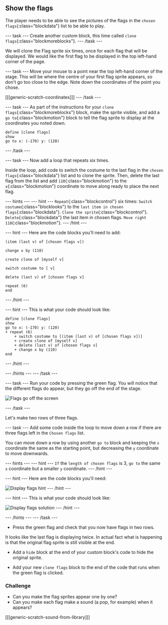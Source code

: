 ## Show the flags

The player needs to be able to see the pictures of the flags in the `chosen flags`{:class="blockdata"} list to be able to play.

--- task ---
Create another custom block, this time called `clone flags`{:class="blockmoreblocks"}.
--- /task ---

We will clone the Flag sprite six times, once for each flag that will be displayed. We would like the first flag to be displayed in the top left-hand corner of the page.

--- task ---
Move your mouse to a point near the top left-hand corner of the stage. This will be where the centre of your first flag sprite appears, so don't go too close to the edge. Note down the coordinates of the point you chose.

[[[generic-scratch-coordinates]]]
--- /task ---

--- task ---
As part of the instructions for your `clone flags`{:class="blockmoreblocks"} block, make the sprite visible, and add a `go to`{:class="blockmotion"} block to tell the flag sprite to display at the coordinates you noted down.

```blocks
define [clone flags]
show
go to x: (-170) y: (120)
```
--- /task ---

--- task ---
Now add a loop that repeats six times.

Inside the loop, add code to switch the costume to the last flag in the `chosen flags`{:class="blockdata"} list and to clone the sprite. Then, delete the last flag from the list and add `110`{:class="blockmotion"} to the `x`{:class="blockmotion"} coordinate to move along ready to place the next flag.

--- hints ---
--- hint ---
`Repeat`{:class="blockcontrol"} six times:
`Switch costume`{:class="blocklooks"} to the `last item in chosen flags`{:class="blockdata"}.
`Clone the sprite`{:class="blockcontrol"}.
`Delete`{:class="blockdata"} the last item in chosen flags.
`Move right 110`{:class="blockmotion"}.
--- /hint ---

--- hint ---
Here are the code blocks you'll need to add:

```blocks
(item (last v) of [chosen flags v])

change x by (110)

create clone of [myself v]

switch costume to [ v]

delete (last v) of [chosen flags v]

repeat (6)
end
```
--- /hint ---

--- hint ---
This is what your code should look like:

```blocks
define [clone flags]
show
go to x: (-170) y: (120)
+ repeat (6)
    + switch costume to [(item (last v) of [chosen flags v])]
    + create clone of [myself v]
    + delete (last v) of [chosen flags v]
    + change x by (110)
end
```
--- /hint ---

--- /hints ---
--- /task ---

--- task ---
Run your code by pressing the green flag. You will notice that the different flags do appear, but they go off the end of the stage.

![Flags go off the screen](images/flags-off-the-screen.png)

--- /task ---

Let's make two rows of three flags.

--- task ---
Add some code inside the loop to move down a row if there are three flags left in the `Chosen flags` list.

You can move down a row by using another `go to` block and keeping the `x` coordinate the same as the starting point, but decreasing the `y` coordinate to move downwards.

--- hints ---
--- hint ---
`If` the `length of chosen flags` is 3, `go to` the same `x` coordinate but a smaller `y` coordinate.
--- /hint ---

--- hint ---
Here are the code blocks you'll need:

![Display flags hint](images/display-flags-hint.png)
--- /hint ---

--- hint ---
This is what your code should look like:

![Display flags solution](images/display-flags-solution.png)
--- /hint ---

--- /hints ---
--- /task ---

+ Press the green flag and check that you now have flags in two rows.

It looks like the last flag is displaying twice. In actual fact what is happening is that the original flag sprite is still visible at the end.

+ Add a `hide` block at the end of your custom block's code to hide the original sprite.

+ Add your new `clone flags` block to the end of the code that runs when the green flag is clicked.


### Challenge
+ Can you make the flag sprites appear one by one?
+ Can you make each flag make a sound (a pop, for example) when it appears?


[[[generic-scratch-sound-from-library]]]
